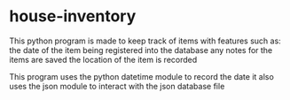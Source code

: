 # house-inventory

This python program is made to keep track of items with features such as:
  the date of the item being registered into the database
  any notes for the items are saved
  the location of the item is recorded

This program uses the python datetime module to record the date
it also uses the json module to interact with the json database file
